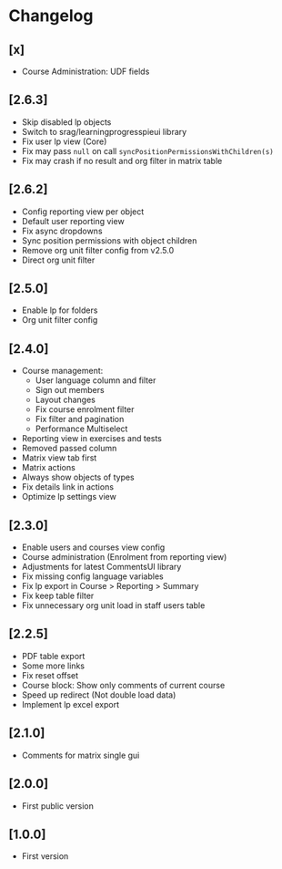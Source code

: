 # Changelog

## [x]
- Course Administration: UDF fields

## [2.6.3]
- Skip disabled lp objects
- Switch to srag/learningprogresspieui library
- Fix user lp view (Core)
- Fix may pass `null` on call `syncPositionPermissionsWithChildren(s)`
- Fix may crash if no result and org filter in matrix table

## [2.6.2]
- Config reporting view per object
- Default user reporting view
- Fix async dropdowns
- Sync position permissions with object children
- Remove org unit filter config from v2.5.0
- Direct org unit filter

## [2.5.0]
- Enable lp for folders
- Org unit filter config

## [2.4.0]
- Course management:
    - User language column and filter
    - Sign out members
    - Layout changes
    - Fix course enrolment filter
    - Fix filter and pagination
    - Performance Multiselect
- Reporting view in exercises and tests
- Removed passed column
- Matrix view tab first
- Matrix actions
- Always show objects of types
- Fix details link in actions
- Optimize lp settings view

## [2.3.0]
- Enable users and courses view config
- Course administration (Enrolment from reporting view)
- Adjustments for latest CommentsUI library
- Fix missing config language variables
- Fix lp export in Course > Reporting > Summary
- Fix keep table filter
- Fix unnecessary org unit load in staff users table

## [2.2.5]
- PDF table export
- Some more links
- Fix reset offset
- Course block: Show only comments of current course
- Speed up redirect (Not double load data)
- Implement lp excel export

## [2.1.0]
- Comments for matrix single gui

## [2.0.0]
- First public version

## [1.0.0]
- First version
